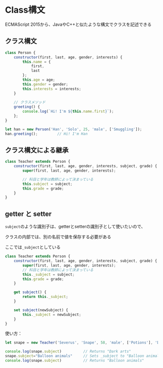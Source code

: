 # Class構文

ECMAScript 2015から、JavaやC++と似たような構文でクラスを記述できる

## クラス構文

```javascript
class Person {
	constructor(first, last, age, gender, interests) {
		this.name = {
			first,
			last
		};
		this.age = age;
		this.gender = gender;
        this.interests = interests;
	}
	
    // クラスメソッド
	greeting() {
		console.log(`Hi! I'm ${this.name.first}`);
	};
}
```

```javascript
let han = new Person('Han', 'Solo', 25, 'male', ['Smuggling']);
han.greeting();			// Hi! I'm Han
```

## クラス構文による継承

```javascript
class Teacher extends Person {
	constructor(first, last, age, gender, interests, subject, grade) {
		super(first, last, age, gender, interests);

		// 科目と学年は教師によって決まっている
		this.subject = subject;
		this.grade = grade;
	}
}
```

## getter と setter

`subject`のような識別子は、getterとsetterの識別子として使いたいので、

クラスの内部では、別の名前で値を保存する必要がある

ここでは`_subject`としている

```javascript
class Teacher extends Person {
	constructor(first, last, age, gender, interests, subject, grade) {
		super(first, last, age, gender, interests);
		// 科目と学年は教師によって決まっている
		this._subject = subject;
		this.grade = grade;
	}

	get subject() {
		return this._subject;
	}

	set subject(newSubject) {
		this._subject = newSubject;
	}
}
```

使い方：

```javascript
let snape = new Teacher('Severus', 'Snape', 58, 'male', ['Potions'], 'Dark arts', 5);

console.log(snape.subject)			// Returns "Dark arts"
snape.subject="Balloon animals" 	// Sets _subject to "Balloon animals"
console.log(snape.subject) 			// Returns "Balloon animals"
```

